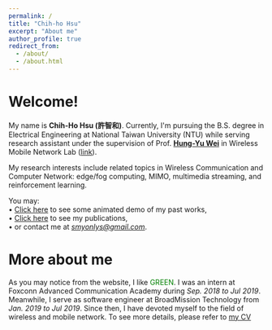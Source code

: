 ```yaml
---
permalink: /
title: "Chih-ho Hsu"
excerpt: "About me"
author_profile: true
redirect_from: 
  - /about/
  - /about.html
---
```


Welcome!
======
My name is **Chih-Ho Hsu (許智和)**. Currently, I'm pursuing the B.S. degree in Electrical Engineering at National Taiwan University (NTU) while serving research assistant under the supervision of Prof. [**Hung-Yu Wei**](https://scholar.google.com/citations?user=a7tj-HgAAAAJ&hl=en) in Wireless Mobile Network Lab ([link](http://wmnlab.ee.ntu.edu.tw/lab/index.html)).

My research interests include related topics in Wireless Communication and Computer Network: edge/fog computing, MIMO, multimedia streaming, and reinforcement learning. 

You may:<br/>
• [Click here](https://sendurlanter.github.io/portfolio/) to see some animated demo of my past works,<br/>
• [Click here](https://sendurlanter.github.io/publications/) to see my publications,<br/>
• or contact me at *smyonlys@gmail.com*.

More about me
======
As you may notice from the website, I like <font color=green>GREEN</font>. I was an intern at Foxconn Advanced Communication Academy during *Sep. 2018 to Jul 2019*. Meanwhile, I serve as software engineer at BroadMission Technology from *Jan. 2019 to Jul 2019*. Since then, I have devoted myself to the field of wireless and mobile network. To see more details, please refer to [my CV](https://sendurlanter.github.io/files/CV.pdf)